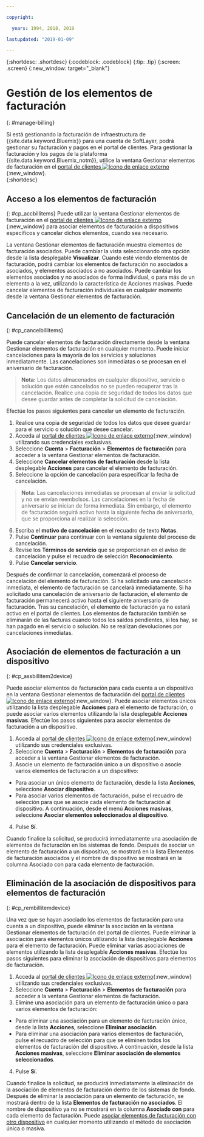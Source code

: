 ```yaml
---

copyright:

  years: 1994, 2018, 2019 

lastupdated: "2019-01-09"

---
```


{:shortdesc: .shortdesc}
{:codeblock: .codeblock}
{:tip: .tip}
{:screen: .screen}
{:new_window: target="_blank"}


# Gestión de los elementos de facturación
{: #manage-billing}

Si está gestionando la facturación de infraestructura de {{site.data.keyword.Bluemix}} para una cuenta de SoftLayer, podrá gestionar su facturación y pagos en el portal de clientes. Para gestionar la facturación y los pagos de la plataforma {{site.data.keyword.Bluemix_notm}}, utilice la ventana Gestionar elementos de facturación en el [portal de clientes ![Icono de enlace externo](../icons/launch-glyph.svg)](https://control.softlayer.com/){:new_window}.   
{:shortdesc}

## Acceso a los elementos de facturación
{: #cp_accbillitems}
Puede utilizar la ventana Gestionar elementos de facturación en el [portal de clientes ![Icono de enlace externo](../icons/launch-glyph.svg)](https://control.softlayer.com/){:new_window} para asociar elementos de facturación a dispositivos específicos y cancelar dichos elementos, cuando sea necesario.

La ventana Gestionar elementos de facturación muestra elementos de facturación asociados. Puede cambiar la vista seleccionando otra opción desde la lista desplegable **Visualizar**. Cuando esté viendo elementos de facturación, podrá cambiar los elementos de facturación no asociados a asociados, y elementos asociados a no asociados. Puede cambiar los elementos asociados y no asociados de forma individual, o para más de un elemento a la vez, utilizando la característica de Acciones masivas. Puede cancelar elementos de facturación individuales en cualquier momento desde la ventana Gestionar elementos de facturación.


## Cancelación de un elemento de facturación
{: #cp_cancelbillitems}

Puede cancelar elementos de facturación directamente desde la ventana Gestionar elementos de facturación en cualquier momento. Puede iniciar cancelaciones para la mayoría de los servicios y soluciones inmediatamente. Las cancelaciones son inmediatas o se procesan en el aniversario de facturación.

> **Nota:** Los datos almacenados en cualquier dispositivo, servicio o solución que estén cancelados no se pueden recuperar tras la cancelación. Realice una copia de seguridad de todos los datos que desee guardar antes de completar la solicitud de cancelación.

Efectúe los pasos siguientes para cancelar un elemento de facturación.

1. Realice una copia de seguridad de todos los datos que desee guardar para el servicio o solución que desee cancelar.
2. Acceda al [portal de clientes ![Icono de enlace externo](../icons/launch-glyph.svg)](https://control.softlayer.com/){:new_window} utilizando sus credenciales exclusivas.
3. Seleccione **Cuenta** > **Facturación** > **Elementos de facturación** para acceder a la ventana Gestionar elementos de facturación.
4. Seleccione **Cancelar elementos de facturación** desde la lista desplegable **Acciones** para cancelar el elemento de facturación.
5. Seleccione la opción de cancelación para especificar la fecha de cancelación.
>**Nota**: Las cancelaciones inmediatas se procesan al enviar la solicitud y no se envían reembolsos. Las cancelaciones en la fecha de aniversario se inician de forma inmediata. Sin embargo, el elemento de facturación seguirá activo hasta la siguiente fecha de aniversario, que se proporciona al realizar la selección.
6. Escriba el **motivo de cancelación** en el recuadro de texto **Notas**.
7. Pulse **Continuar** para continuar con la ventana siguiente del proceso de cancelación.
8. Revise los **Términos de servicio** que se proporcionan en el aviso de cancelación y pulse el recuadro de selección **Reconocimiento**.
9. Pulse **Cancelar servicio**.

Después de confirmar la cancelación, comenzará el proceso de cancelación del elemento de facturación. Si ha solicitado una cancelación inmediata, el elemento de facturación se cancelará inmediatamente. Si ha solicitado una cancelación de aniversario de facturación, el elemento de facturación permanecerá activo hasta el siguiente aniversario de facturación. Tras su cancelación, el elemento de facturación ya no estará activo en el portal de clientes. Los elementos de facturación también se eliminarán de las facturas cuando todos los saldos pendientes, si los hay, se han pagado en el servicio o solución. No se realizan devoluciones por cancelaciones inmediatas.


## Asociación de elementos de facturación a un dispositivo
{: #cp_assbillitem2device}

Puede asociar elementos de facturación para cada cuenta a un dispositivo en la ventana Gestionar elementos de facturación del [portal de clientes ![Icono de enlace externo](../icons/launch-glyph.svg)](https://control.softlayer.com/){:new_window}. Puede asociar elementos únicos utilizando la lista desplegable **Acciones** para el elemento de facturación, o puede asociar varios elementos utilizando la lista desplegable **Acciones masivas**. Efectúe los pasos siguientes para asociar elementos de facturación a un dispositivo.

1. Acceda al [portal de clientes ![Icono de enlace externo](../icons/launch-glyph.svg)](https://control.softlayer.com/){:new_window} utilizando sus credenciales exclusivas.
2. Seleccione **Cuenta** > **Facturación** > **Elementos de facturación** para acceder a la ventana Gestionar elementos de facturación.
3. Asocie un elemento de facturación único a un dispositivo o asocie varios elementos de facturación a un dispositivo:
  * Para asociar un único elemento de facturación, desde la lista **Acciones**, seleccione **Asociar dispositivo**.
  * Para asociar varios elementos de facturación, pulse el recuadro de selección para que se asocie cada elemento de facturación al dispositivo. A continuación, desde el menú **Acciones masivas**, seleccione **Asociar elementos seleccionados al dispositivo**.
4. Pulse **Sí**.

Cuando finalice la solicitud, se producirá inmediatamente una asociación de elementos de facturación en los sistemas de fondo. Después de asociar un elemento de facturación a un dispositivo, se mostrará en la lista Elementos de facturación asociados y el nombre de dispositivo se mostrará en la columna Asociado con para cada elemento de facturación.


## Eliminación de la asociación de dispositivos para elementos de facturación
{: #cp_rembillitemdevice}

Una vez que se hayan asociado los elementos de facturación para una cuenta a un dispositivo, puede eliminar la asociación en la ventana Gestionar elementos de facturación del portal de clientes. Puede eliminar la asociación para elementos únicos utilizando la lista desplegable **Acciones** para el elemento de facturación. Puede eliminar varias asociaciones de elementos utilizando la lista desplegable **Acciones masivas**. Efectúe los pasos siguientes para eliminar la asociación de dispositivos para elementos de facturación.

1. Acceda al [portal de clientes ![Icono de enlace externo](../icons/launch-glyph.svg)](https://control.softlayer.com/){:new_window} utilizando sus credenciales exclusivas.
2. Seleccione **Cuenta** > **Facturación** > **Elementos de facturación** para acceder a la ventana Gestionar elementos de facturación.
3. Elimine una asociación para un elemento de facturación único o para varios elementos de facturación:
  * Para eliminar una asociación para un elemento de facturación único, desde la lista **Acciones**, seleccione **Eliminar asociación**.
  * Para eliminar una asociación para varios elementos de facturación, pulse el recuadro de selección para que se eliminen todos los elementos de facturación del dispositivo. A continuación, desde la lista **Acciones masivas**, seleccione **Eliminar asociación de elementos seleccionados**.
4. Pulse **Sí**.

Cuando finalice la solicitud, se producirá inmediatamente la eliminación de la asociación de elementos de facturación dentro de los sistemas de fondo. Después de eliminar la asociación para un elemento de facturación, se mostrará dentro de la lista **Elementos de facturación no asociados**. El nombre de dispositivo ya no se mostrará en la columna **Asociado con** para cada elemento de facturación. Puede [asociar elementos de facturación con otro dispositivo](/docs/customer-portal/cpmanacctbillpay.html#cp_assbillitem2device) en cualquier momento utilizando el método de asociación única o masiva.
